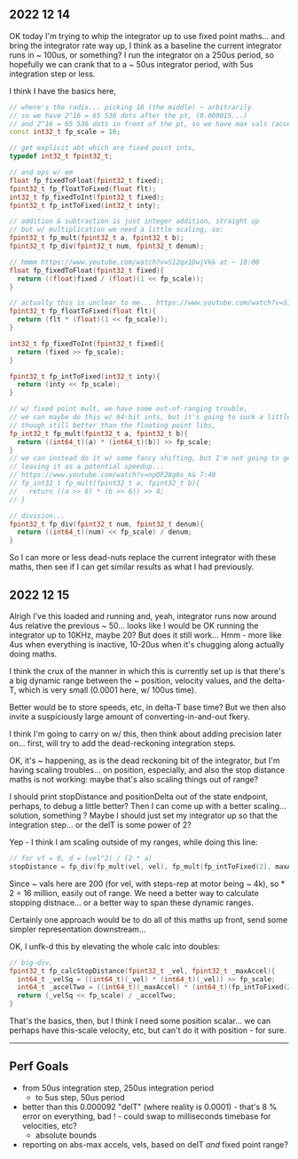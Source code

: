 ## 2022 12 14 

OK today I'm trying to whip the integrator up to use fixed point maths... and bring the integrator rate way up, I think as a baseline the current integrator runs in ~ 100us, or something? I run the integrator on a 250us period, so hopefully we can crank that to a ~ 50us integrator period, with 5us integration step or less. 

I think I have the basics here, 

```cpp
// where's the radix... picking 16 (the middle) ~ arbitrarily 
// so we have 2^16 = 65 536 dots after the pt, (0.000015...)
// and 2^16 = 65 536 dots in front of the pt, so we have max vals (accel, pos, etc) +/- 32.5k, not bad, 
const int32_t fp_scale = 16;

// get explicit abt which are fixed point ints, 
typedef int32_t fpint32_t;

// and ops w/ em 
float fp_fixedToFloat(fpint32_t fixed);
fpint32_t fp_floatToFixed(float flt);
int32_t fp_fixedToInt(fpint32_t fixed);
fpint32_t fp_intToFixed(int32_t inty);

// addition & subtraction is just integer addition, straight up 
// but w/ multiplication we need a little scaling, so: 
fpint32_t fp_mult(fpint32_t a, fpint32_t b);
fpint32_t fp_div(fpint32_t num, fpint32_t denum);
```

```cpp
// hmmm https://www.youtube.com/watch?v=S12qx1DwjVk& at ~ 18:00 
float fp_fixedToFloat(fpint32_t fixed){
  return ((float)fixed / (float)(1 << fp_scale));
}

// actually this is unclear to me... https://www.youtube.com/watch?v=S12qx1DwjVk& at 16:57
fpint32_t fp_floatToFixed(float flt){
  return (flt * (float)(1 << fp_scale));
}

int32_t fp_fixedToInt(fpint32_t fixed){
  return (fixed >> fp_scale);
}

fpint32_t fp_intToFixed(int32_t inty){
  return (inty << fp_scale); 
}

// w/ fixed point mult, we have some out-of-ranging trouble, 
// we can maybe do this w/ 64-bit ints, but it's going to suck a little bit of time
// though still better than the floating point libs, 
fp_int32_t fp_mult(fpint32_t a, fpint32_t b){
  return ((int64_t)(a) * (int64_t)(b)) >> fp_scale;
}
// we can instead do it w/ some fancy shifting, but I'm not going to get into this yet: 
// leaving it as a potential speedup... 
// https://www.youtube.com/watch?v=npQF28g6s_k& 7:40 
// fp_int32_t fp_mult(fpint32_t a, fpint32_t b){
//   return ((a >> 6) * (b >> 6)) >> 4;
// }

// division...
fpint32_t fp_div(fpint32_t num, fpint32_t denum){
  return ((int64_t)(num) << fp_scale) / denum;
}
```

So I can more or less dead-nuts replace the current integrator with these maths, then see if I can get similar results as what I had previously. 

## 2022 12 15 

Alrigh I've this loaded and running and, yeah, integrator runs now around 4us relative the previous ~ 50... looks like I would be OK running the integrator up to 10KHz, maybe 20? But does it still work... Hmm - more like 4us when everything is inactive, 10-20us when it's chugging along actually doing maths. 

I think the crux of the manner in which this is currently set up is that there's a big dynamic range between the ~ position, velocity values, and the delta-T, which is very small (0.0001 here, w/ 100us time). 

Better would be to store speeds, etc, in delta-T base time? But we then also invite a suspiciously large amount of converting-in-and-out fkery. 

I think I'm going to carry on w/ this, then think about adding precision later on... first, will try to add the dead-reckoning integration steps. 

OK, it's ~ happening, as is the dead reckoning bit of the integrator, but I'm having scaling troubles... on position, especially, and also the stop distance maths is not working: maybe that's also scaling things out of range? 

I should print stopDistance and positionDelta out of the state endpoint, perhaps, to debug a little better? Then I can come up with a better scaling... solution, something ? Maybe I should just set my integrator up so that the integration step... or the delT is some power of 2? 

Yep - I think I am scaling outside of my ranges, while doing this line:

```cpp
// for vf = 0, d = (vel^2) / (2 * a)
stopDistance = fp_div(fp_mult(vel, vel), fp_mult(fp_intToFixed(2), maxAccel));
```

Since ~ vals here are 200 (for vel, with steps-rep at motor being ~ 4k), so * 2 = 16 million, easily out of range. We need a better way to calculate stopping distnace... or a better way to span these dynamic ranges. 

Certainly one approach would be to do all of this maths up front, send some simpler representation downstream... 

OK, I unfk-d this by elevating the whole calc into doubles:

```cpp
// big-div, 
fpint32_t fp_calcStopDistance(fpint32_t _vel, fpint32_t _maxAccel){
  int64_t _velSq = ((int64_t)(_vel) * (int64_t)(_vel)) >> fp_scale;
  int64_t _accelTwo = ((int64_t)(_maxAccel) * (int64_t)(fp_intToFixed(2))) >> fp_scale;
  return (_velSq << fp_scale) / _accelTwo;
}
```

That's the basics, then, but I think I need some position scalar... we can perhaps have this-scale velocity, etc, but can't do it with position - for sure. 

---

## Perf Goals

- from 50us integration step, 250us integration period 
  - to 5us step, 50us period 
- better than this 0.000092 "delT" (where reality is 0.0001) - that's 8 % error on everything, bad ! - could swap to milliseconds timebase for velocities, etc? 
  - absolute bounds 
- reporting on abs-max accels, vels, based on delT *and* fixed point range?